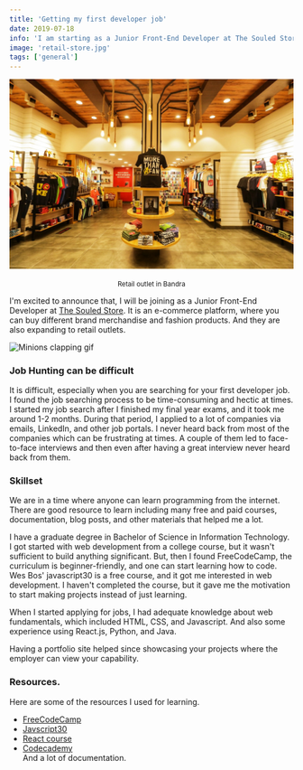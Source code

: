 ```yaml
---
title: 'Getting my first developer job'
date: 2019-07-18
info: 'I am starting as a Junior Front-End Developer at The Souled Store'
image: 'retail-store.jpg'
tags: ['general']
---
```


![The Souled Store retail store](retail-store.jpg)

<center><small>Retail outlet in Bandra</center></small>

I'm excited to announce that, I will be joining as a Junior Front-End Developer at [The Souled Store](https://thesouledstore.com). It is an e-commerce platform, where you can buy different brand merchandise and fashion products. And they are also expanding to retail outlets.

![Minions clapping gif](https://media.giphy.com/media/fxsqOYnIMEefC/giphy.gif)

### Job Hunting can be difficult

It is difficult, especially when you are searching for your first developer job. I found the job searching process to be time-consuming and hectic at times. I started my job search after I finished my final year exams, and it took me around 1-2 months. During that period, I applied to a lot of companies via emails, LinkedIn, and other job portals. I never heard back from most of the companies which can be frustrating at times. A couple of them led to face-to-face interviews and then even after having a great interview never heard back from them.

### Skillset

We are in a time where anyone can learn programming from the internet. There are good resource to learn including many free and paid courses, documentation, blog posts, and other materials that helped me a lot.

I have a graduate degree in Bachelor of Science in Information Technology. I got started with web development from a college course, but it wasn't sufficient to build anything significant. But, then I found FreeCodeCamp, the curriculum is beginner-friendly, and one can start learning how to code. Wes Bos' javascript30 is a free course, and it got me interested in web development. I haven't completed the course, but it gave me the motivation to start making projects instead of just learning.

When I started applying for jobs, I had adequate knowledge about web fundamentals, which included HTML, CSS, and Javascript. And also some experience using React.js, Python, and Java.

Having a portfolio site helped since showcasing your projects where the employer can view your capability.

### Resources.

Here are some of the resources I used for learning.

- [FreeCodeCamp](https://www.freecodecamp.org/)
- [Javscript30](https://javascript30.com/)
- [React course](https://www.udemy.com/react-2nd-edition/)
- [Codecademy](https://www.codecademy.com/) <br />
  And a lot of documentation.
